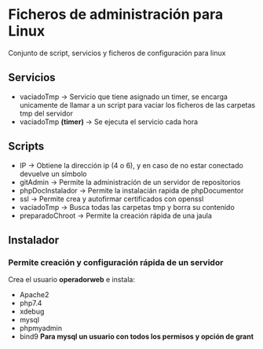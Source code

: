 # Ficheros de administración para Linux
Conjunto de script, servicios y ficheros de configuración para linux

## Servicios
* vaciadoTmp -> Servicio que tiene asignado un timer, se encarga unicamente de llamar a un script para vaciar los ficheros de las carpetas tmp del servidor
* vaciadoTmp **(timer)** -> Se ejecuta el servicio cada hora
## Scripts
* IP -> Obtiene la dirección ip (4 o 6), y en caso de no estar conectado devuelve un símbolo
* gitAdmin -> Permite la administración de un servidor de repositorios
* phpDocInstalador -> Permite la instalacián rapida de phpDocumentor
* ssl -> Permite crea y autofirmar certificados con openssl
* vaciadoTmp -> Busca todas las carpetas tmp y borra su contenido
* preparadoChroot -> Permite la creación rápida de una jaula 
## Instalador 
### Permite creación y configuración rápida de un servidor
Crea el usuario **operadorweb** e instala: 
* Apache2 
* php7.4
* xdebug
* mysql
* phpmyadmin
* bind9
**Para mysql un usuario con todos los permisos y opción de grant**
